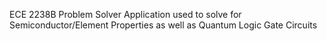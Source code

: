 ECE 2238B Problem Solver Application used to solve for Semiconductor/Element Properties as well as Quantum Logic Gate Circuits
